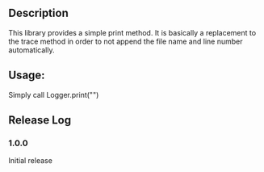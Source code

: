 ## Description

This library provides a simple print method. It is basically a replacement to the trace method in order to not append the file name and line number automatically.

## Usage:

Simply call Logger.print("<some string>")

## Release Log

### 1.0.0

Initial release
